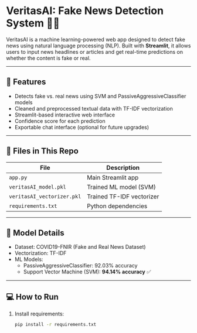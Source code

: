 # VeritasAI: Fake News Detection System 🧠📰

VeritasAI is a machine learning-powered web app designed to detect fake news using natural language processing (NLP). Built with **Streamlit**, it allows users to input news headlines or articles and get real-time predictions on whether the content is fake or real.

---

## 🚀 Features

- Detects fake vs. real news using SVM and PassiveAggressiveClassifier models
- Cleaned and preprocessed textual data with TF-IDF vectorization
- Streamlit-based interactive web interface
- Confidence score for each prediction
- Exportable chat interface (optional for future upgrades)

---

## 📂 Files in This Repo

| File | Description |
|------|-------------|
| `app.py` | Main Streamlit app |
| `veritasAI_model.pkl` | Trained ML model (SVM) |
| `veritasAI_vectorizer.pkl` | Trained TF-IDF vectorizer |
| `requirements.txt` | Python dependencies |

---

## 🧠 Model Details

- Dataset: COVID19-FNIR (Fake and Real News Dataset)
- Vectorization: TF-IDF
- ML Models: 
  - PassiveAggressiveClassifier: 92.03% accuracy  
  - Support Vector Machine (SVM): **94.14% accuracy** ✅

---

## 💻 How to Run

1. Install requirements:

   ```bash
   pip install -r requirements.txt

